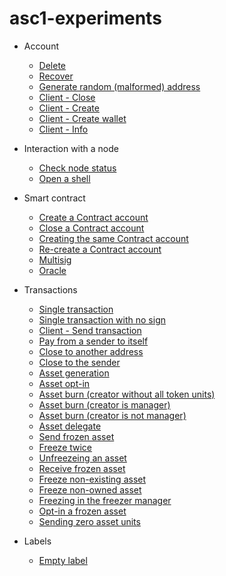 # asc1-experiments

- Account
  - [Delete](https://github.com/asc1-experimenter/asc1-experiments/blob/master/account/delete.md#delete_account)
  - [Recover](https://github.com/asc1-experimenter/asc1-experiments/blob/master/account/recover.md#recover_account)
  - [Generate random (malformed) address](https://github.com/asc1-experimenter/asc1-experiments/blob/master/account/create_random_address.md#create_malformed_address)
  - [Client - Close](https://github.com/asc1-experimenter/asc1-experiments/blob/master/account/client_nodejs/close.js#close_account)
  - [Client - Create](https://github.com/asc1-experimenter/asc1-experiments/blob/master/account/client_nodejs/create.js#create_account)
  - [Client - Create wallet](https://github.com/asc1-experimenter/asc1-experiments/blob/master/account/client_nodejs/create_wallet.js#create_wallet)
  - [Client - Info](https://github.com/asc1-experimenter/asc1-experiments/blob/master/account/client_nodejs/info.js#info_account)

- Interaction with a node
  - [Check node status](https://github.com/asc1-experimenter/asc1-experiments/blob/master/node_interaction/check_node_status.md#check_node_status)
  - [Open a shell](https://github.com/asc1-experimenter/asc1-experiments/blob/master/node_interaction/open_shell.md#open_shell)

- Smart contract
  - [Create a Contract account](https://github.com/asc1-experimenter/asc1-experiments/blob/master/smart_contract/create_contract_account.md#create_contract_account)
  - [Close a Contract account](https://github.com/asc1-experimenter/asc1-experiments/blob/master/smart_contract/close_contract_account.md#close_contract_account)
  - [Creating the same Contract account](https://github.com/asc1-experimenter/asc1-experiments/blob/master/smart_contract/same_contract_account.md#same_script)
  - [Re-create a Contract account](https://github.com/asc1-experimenter/asc1-experiments/blob/master/smart_contract/re_create_contract_account.md#re_create_contract_account)
  - [Multisig](https://github.com/asc1-experimenter/asc1-experiments/blob/master/smart_contract/multisig.md#multisig)
  - [Oracle](https://github.com/asc1-experimenter/asc1-experiments/blob/master/smart_contract/oracle.md#oracle)

- Transactions
  - [Single transaction](https://github.com/asc1-experimenter/asc1-experiments/blob/master/transactions/single_transaction.md#single_transaction)
  - [Single transaction with no sign](https://github.com/asc1-experimenter/asc1-experiments/blob/master/transactions/single_transaction_no_sign.md#send_single_transaction_no_sign)
  - [Client - Send transaction](https://github.com/asc1-experimenter/asc1-experiments/blob/master/transactions/client_nodejs/send.js#send_single_transaction)
  - [Pay from a sender to itself](https://github.com/asc1-experimenter/asc1-experiments/blob/master/transactions/tx-pay-snd_eq_rcv.md#pay-sender-eq-receiver)
  - [Close to another address](https://github.com/asc1-experimenter/asc1-experiments/blob/master/transactions/tx-close.md#close-to-another-address)
  - [Close to the sender](https://github.com/asc1-experimenter/asc1-experiments/blob/master/transactions/tx-close.md#close-to-the-sender)
  - [Asset generation](https://github.com/asc1-experimenter/asc1-experiments/blob/master/transactions/tx-gen-optin-burn.md#gen)
  - [Asset opt-in](https://github.com/asc1-experimenter/asc1-experiments/blob/master/transactions/tx-gen-optin-burn.md#opt-in)
  - [Asset burn (creator without all token units)](https://github.com/asc1-experimenter/asc1-experiments/blob/master/transactions/tx-gen-optin-burn.md#burn-creator-without-all-token-units)
  - [Asset burn (creator is manager)](https://github.com/asc1-experimenter/asc1-experiments/blob/master/transactions/tx-gen-optin-burn.md#burn-creator-is-manager)
  - [Asset burn (creator is not manager)](https://github.com/asc1-experimenter/asc1-experiments/blob/master/transactions/tx-gen-optin-burn.md#burn-creator-is-not-manager)
  - [Asset delegate](https://github.com/asc1-experimenter/asc1-experiments/blob/master/transactions/tx-asset-config.md#delegate)
  - [Send frozen asset](https://github.com/asc1-experimenter/asc1-experiments/blob/master/transactions/tx-freeze.md#send-frozen-asset)
  - [Freeze twice](https://github.com/asc1-experimenter/asc1-experiments/blob/master/transactions/tx-freeze.md#freeze-twice)
  - [Unfreezeing an asset](https://github.com/asc1-experimenter/asc1-experiments/blob/master/transactions/tx-freeze.md#unfreezing-an-asset)
  - [Receive frozen asset](https://github.com/asc1-experimenter/asc1-experiments/blob/master/transactions/tx-freeze.md#receive-frozen-asset)
  - [Freeze non-existing asset](https://github.com/asc1-experimenter/asc1-experiments/blob/master/transactions/tx-freeze.md#freeze-non-existing-asset)
  - [Freeze non-owned asset](https://github.com/asc1-experimenter/asc1-experiments/blob/master/transactions/tx-freeze.md#freeze-non-owned-asset)
  - [Freezing in the freezer manager](https://github.com/asc1-experimenter/asc1-experiments/blob/master/transactions/tx-freeze.md#freezing-in-the-freezer-manager)
  - [Opt-in a frozen asset](https://github.com/asc1-experimenter/asc1-experiments/blob/master/transactions/tx-freeze.md#opt-in-a-frozen-asset)
  - [Sending zero asset units](https://github.com/asc1-experimenter/asc1-experiments/blob/master/transactions/tx-freeze.md#sending-zero-asset-units)

- Labels
  - [Empty label](https://github.com/asc1-experimenter/asc1-experiments/blob/master/labels/empty_label.md#empty_label)
